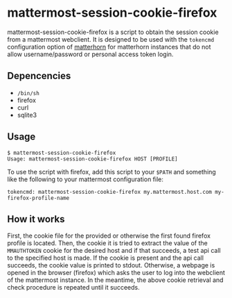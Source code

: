 # mattermost-session-cookie-firefox

mattermost-session-cookie-firefox is a script to obtain the session cookie from
a mattermost webclient. It is designed to be used with the `tokencmd`
configuration option of
[matterhorn](https://github.com/matterhorn-chat/matterhorn) for matterhorn
instances that do not allow username/password or personal access token login.

## Depencencies
* `/bin/sh`
* firefox
* curl
* sqlite3

## Usage
```
$ mattermost-session-cookie-firefox
Usage: mattermost-session-cookie-firefox HOST [PROFILE]
```

To use the script with firefox, add this script to your `$PATH` and something
like the following to your mattermost configuration file:
```
tokencmd: mattermost-session-cookie-firefox my.mattermost.host.com my-firefox-profile-name
```

## How it works
First, the cookie file for the provided or otherwise the first found firefox
profile is located. Then, the cookie it is tried to extract the value of the
`MMAUTHTOKEN` cookie for the desired host and if that succeeds, a test api call
to the specified host is made. If the cookie is present and the api call
succeeds, the cookie value is printed to stdout. Otherwise, a webpage is opened
in the browser (firefox) which asks the user to log into the webclient of the
mattermost instance. In the meantime, the above cookie retrieval and check
procedure is repeated until it succeeds.
